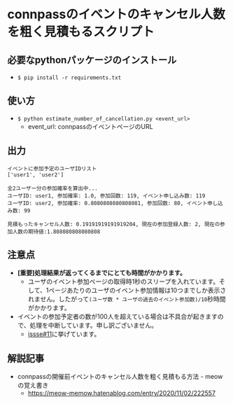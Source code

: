 # connpassのイベントのキャンセル人数を粗く見積もるスクリプト

## 必要なpythonパッケージのインストール
- `$ pip install -r requirements.txt`

## 使い方
- `$ python estimate_number_of_cancellation.py <event_url>`
    - event_url: connpassのイベントページのURL

## 出力
```
イベントに参加予定のユーザIDリスト
['user1', 'user2']

全2ユーザー分の参加確率を算出中...
ユーザID: user1, 参加確率: 1.0, 参加回数: 119, イベント申し込み数: 119
ユーザID: user2, 参加確率: 0.8080808080808081, 参加回数: 80, イベント申し込み数: 99

見積もったキャンセル人数: 0.19191919191919204, 現在の参加登録人数: 2, 現在の参加人数の期待値:1.808080808080808
```

## 注意点
- **[重要]処理結果が返ってくるまでにとても時間がかかります。**
    - ユーザのイベント参加ページの取得時1秒のスリープを入れています。そして、1ページあたりのユーザのイベント参加情報は10つまでしか表示されません。したがって`(ユーザ数 * ユーザの過去のイベント参加数)/10`秒時間がかかります。
- イベントの参加予定者の数が100人を超えている場合は不具合が起きますので、処理を中断しています。申し訳ございません。
    - [issse#11](https://github.com/meow-noisy/connpass_estimate_number_of_cancellation/issues/11)に挙げています。

## 解説記事
- connpassの開催前イベントのキャンセル人数を粗く見積もる方法 - meowの覚え書き
    - https://meow-memow.hatenablog.com/entry/2020/11/02/222557
